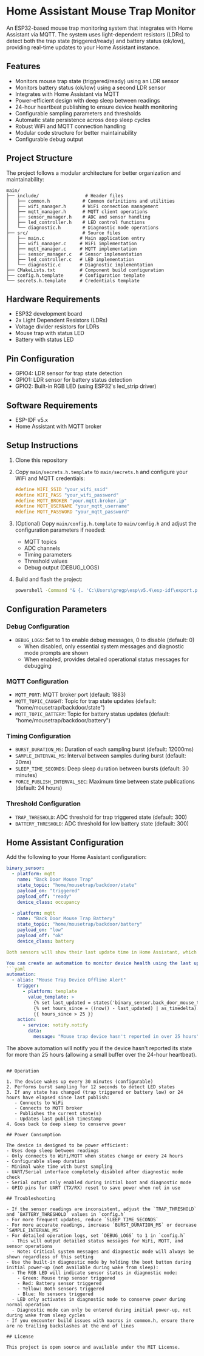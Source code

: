 # Home Assistant Mouse Trap Monitor

An ESP32-based mouse trap monitoring system that integrates with Home Assistant via MQTT. The system uses light-dependent resistors (LDRs) to detect both the trap state (triggered/ready) and battery status (ok/low), providing real-time updates to your Home Assistant instance.

## Features

- Monitors mouse trap state (triggered/ready) using an LDR sensor
- Monitors battery status (ok/low) using a second LDR sensor
- Integrates with Home Assistant via MQTT
- Power-efficient design with deep sleep between readings
- 24-hour heartbeat publishing to ensure device health monitoring
- Configurable sampling parameters and thresholds
- Automatic state persistence across deep sleep cycles
- Robust WiFi and MQTT connection handling
- Modular code structure for better maintainability
- Configurable debug output

## Project Structure

The project follows a modular architecture for better organization and maintainability:

```
main/
├── include/                 # Header files
│   ├── common.h            # Common definitions and utilities
│   ├── wifi_manager.h      # WiFi connection management
│   ├── mqtt_manager.h      # MQTT client operations
│   ├── sensor_manager.h    # ADC and sensor handling
│   ├── led_controller.h    # LED control functions
│   └── diagnostic.h        # Diagnostic mode operations
├── src/                    # Source files
│   ├── main.c             # Main application entry
│   ├── wifi_manager.c     # WiFi implementation
│   ├── mqtt_manager.c     # MQTT implementation
│   ├── sensor_manager.c   # Sensor implementation
│   ├── led_controller.c   # LED implementation
│   └── diagnostic.c       # Diagnostic implementation
├── CMakeLists.txt         # Component build configuration
├── config.h.template      # Configuration template
└── secrets.h.template     # Credentials template
```

## Hardware Requirements

- ESP32 development board
- 2x Light Dependent Resistors (LDRs)
- Voltage divider resistors for LDRs
- Mouse trap with status LED
- Battery with status LED

## Pin Configuration

- GPIO4: LDR sensor for trap state detection
- GPIO1: LDR sensor for battery status detection
- GPIO2: Built-in RGB LED (using ESP32's led_strip driver)

## Software Requirements

- ESP-IDF v5.x
- Home Assistant with MQTT broker

## Setup Instructions

1. Clone this repository
2. Copy `main/secrets.h.template` to `main/secrets.h` and configure your WiFi and MQTT credentials:
   ```c
   #define WIFI_SSID "your_wifi_ssid"
   #define WIFI_PASS "your_wifi_password"
   #define MQTT_BROKER "your.mqtt.broker.ip"
   #define MQTT_USERNAME "your_mqtt_username"
   #define MQTT_PASSWORD "your_mqtt_password"
   ```

3. (Optional) Copy `main/config.h.template` to `main/config.h` and adjust the configuration parameters if needed:
   - MQTT topics
   - ADC channels
   - Timing parameters
   - Threshold values
   - Debug output (DEBUG_LOGS)

4. Build and flash the project:
   ```bash
   powershell -Command "& {. 'C:\Users\gregp\esp\v5.4\esp-idf\export.ps1'; idf.py build}"
   ```

## Configuration Parameters

### Debug Configuration
- `DEBUG_LOGS`: Set to 1 to enable debug messages, 0 to disable (default: 0)
  - When disabled, only essential system messages and diagnostic mode prompts are shown
  - When enabled, provides detailed operational status messages for debugging

### MQTT Configuration
- `MQTT_PORT`: MQTT broker port (default: 1883)
- `MQTT_TOPIC_CAUGHT`: Topic for trap state updates (default: "home/mousetrap/backdoor/state")
- `MQTT_TOPIC_BATTERY`: Topic for battery status updates (default: "home/mousetrap/backdoor/battery")

### Timing Configuration
- `BURST_DURATION_MS`: Duration of each sampling burst (default: 12000ms)
- `SAMPLE_INTERVAL_MS`: Interval between samples during burst (default: 20ms)
- `SLEEP_TIME_SECONDS`: Deep sleep duration between bursts (default: 30 minutes)
- `FORCE_PUBLISH_INTERVAL_SEC`: Maximum time between state publications (default: 24 hours)

### Threshold Configuration
- `TRAP_THRESHOLD`: ADC threshold for trap triggered state (default: 300)
- `BATTERY_THRESHOLD`: ADC threshold for low battery state (default: 300)

## Home Assistant Configuration

Add the following to your Home Assistant configuration:

```yaml
binary_sensor:
  - platform: mqtt
    name: "Back Door Mouse Trap"
    state_topic: "home/mousetrap/backdoor/state"
    payload_on: "triggered"
    payload_off: "ready"
    device_class: occupancy

  - platform: mqtt
    name: "Back Door Mouse Trap Battery"
    state_topic: "home/mousetrap/backdoor/battery"
    payload_on: "low"
    payload_off: "ok"
    device_class: battery

Both sensors will show their last update time in Home Assistant, which can be used to monitor when the device last published its state (either due to state changes or the 24-hour heartbeat).

You can create an automation to monitor device health using the last update time:
```yaml
automation:
  - alias: "Mouse Trap Device Offline Alert"
    trigger:
      - platform: template
        value_template: >
          {% set last_updated = states('binary_sensor.back_door_mouse_trap').last_updated %}
          {% set hours_since = ((now() - last_updated) | as_timedelta).total_seconds() / 3600 %}
          {{ hours_since > 25 }}
    action:
      - service: notify.notify
        data:
          message: "Mouse trap device hasn't reported in over 25 hours"
```

The above automation will notify you if the device hasn't reported its state for more than 25 hours (allowing a small buffer over the 24-hour heartbeat).
```

## Operation

1. The device wakes up every 30 minutes (configurable)
2. Performs burst sampling for 12 seconds to detect LED states
3. If any state has changed (trap triggered or battery low) or 24 hours have elapsed since last publish:
   - Connects to WiFi
   - Connects to MQTT broker
   - Publishes the current state(s)
   - Updates last publish timestamp
4. Goes back to deep sleep to conserve power

## Power Consumption

The device is designed to be power efficient:
- Uses deep sleep between readings
- Only connects to WiFi/MQTT when states change or every 24 hours
- Configurable sleep duration
- Minimal wake time with burst sampling
- UART/Serial interface completely disabled after diagnostic mode check
- Serial output only enabled during initial boot and diagnostic mode
- GPIO pins for UART (TX/RX) reset to save power when not in use

## Troubleshooting

- If the sensor readings are inconsistent, adjust the `TRAP_THRESHOLD` and `BATTERY_THRESHOLD` values in `config.h`
- For more frequent updates, reduce `SLEEP_TIME_SECONDS`
- For more accurate readings, increase `BURST_DURATION_MS` or decrease `SAMPLE_INTERVAL_MS`
- For detailed operation logs, set `DEBUG_LOGS` to 1 in `config.h`
  - This will output detailed status messages for WiFi, MQTT, and sensor operations
  - Note: Critical system messages and diagnostic mode will always be shown regardless of this setting
- Use the built-in diagnostic mode by holding the boot button during initial power-up (not available during wake from sleep):
  - The RGB LED will indicate sensor states in diagnostic mode:
    - Green: Mouse trap sensor triggered
    - Red: Battery sensor triggered
    - Yellow: Both sensors triggered
    - Blue: No sensors triggered
  - LED only activates in diagnostic mode to conserve power during normal operation
  - Diagnostic mode can only be entered during initial power-up, not during wake from sleep cycles
- If you encounter build issues with macros in common.h, ensure there are no trailing backslashes at the end of lines

## License

This project is open source and available under the MIT License.
